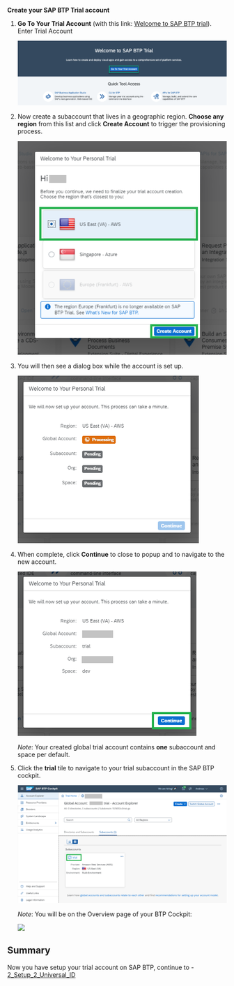 
**Create your SAP BTP Trial account**


1. **Go To Your Trial Account** (with this link: <a href="https://cockpit.hanatrial.ondemand.com/" target="true">Welcome to SAP BTP trial</a>).
Enter Trial Account

     ![](../images/Enter_trial_account.png)


2. Now create a subaccount that lives in a geographic region. **Choose any region** from this list and click **Create Account** to trigger the provisioning process.

     ![](../images/Create_Account.png)


3. You will then see a dialog box while the account is set up. 

      ![](../images/Welcome_to_Trial.png)


4. When complete, click **Continue** to close to popup and to navigate to the new account.

      ![](../images/Welcome_to_Trial2.png)


      *Note*: Your created global trial account contains&nbsp;<strong>one</strong> subaccount and space per default.&nbsp;</p>

5. Click the <strong>trial</strong> tile to navigate to your trial subaccount in the SAP BTP cockpit.

      ![](../images/Trial.png)


    *Note*: You will be on the Overview page of your BTP Cockpit:

     ![](../images/Cockpit.png")

## Summary

Now you have setup your trial account on SAP BTP, continue to - [2_Setup_2_Universal_ID](https://github.com/SAP-samples/teched2023-XP162/blob/main/Exercises/2_Setup/2_Register%20for%20SAP%20BTP.md)
